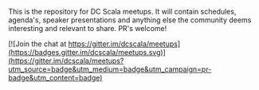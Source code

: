 This is the repository for DC Scala meetups. It will contain schedules, agenda's, speaker presentations
and anything else the community deems interesting and relevant to share. PR's welcome!


[![Join the chat at https://gitter.im/dcscala/meetups](https://badges.gitter.im/dcscala/meetups.svg)](https://gitter.im/dcscala/meetups?utm_source=badge&utm_medium=badge&utm_campaign=pr-badge&utm_content=badge)